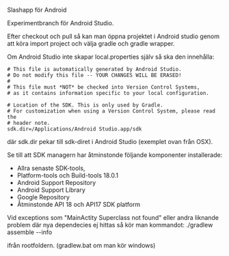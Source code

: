 Slashapp för Android

Experimentbranch för Android Studio.

Efter checkout och pull så kan man öppna projektet i Android studio genom att köra import project och välja gradle och gradle wrapper.

Om Android Studio inte skapar local.properties själv så ska den innehålla:

    # This file is automatically generated by Android Studio.
    # Do not modify this file -- YOUR CHANGES WILL BE ERASED!
    #
    # This file must *NOT* be checked into Version Control Systems,
    # as it contains information specific to your local configuration.
    
    # Location of the SDK. This is only used by Gradle.
    # For customization when using a Version Control System, please read the
    # header note.
    sdk.dir=/Applications/Android Studio.app/sdk

där sdk.dir pekar till sdk-diret i Android Studio (exemplet ovan från OSX). 

Se till att SDK managern har åtminstonde följande komponenter installerade:

* Allra senaste SDK-tools,
* Platform-tools och Build-tools 18.0.1
* Android Support Repository
* Android Support Library
* Google Repository
* Åtminstonde API 18 och API17 SDK platform


Vid exceptions som "MainActity Superclass not found" eller andra liknande problem där nya dependecies ej hittas så kör man kommandot:
./gradlew assemble --info

ifrån rootfoldern. (gradlew.bat om man kör windows)